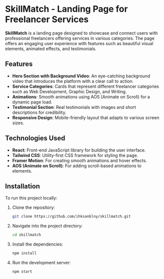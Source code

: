 # SkillMatch - Landing Page for Freelancer Services

**SkillMatch** is a landing page designed to showcase and connect users with professional freelancers offering services in various categories. The page offers an engaging user experience with features such as beautiful visual elements, animated effects, and testimonials.

## Features
- **Hero Section with Background Video**: An eye-catching background video that introduces the platform with a clear call to action.
- **Service Categories**: Cards that represent different freelancer categories such as Web Development, Graphic Design, and Writing.
- **Animations**: Smooth animations using AOS (Animate on Scroll) for a dynamic page load.
- **Testimonial Section**: Real testimonials with images and short descriptions for credibility.
- **Responsive Design**: Mobile-friendly layout that adapts to various screen sizes.
  
## Technologies Used
- **React**: Front-end JavaScript library for building the user interface.
- **Tailwind CSS**: Utility-first CSS framework for styling the page.
- **Framer Motion**: For creating smooth animations and hover effects.
- **AOS (Animate on Scroll)**: For adding scroll-based animations to elements.

## Installation

To run this project locally:

1. Clone the repository:
   ```bash
   git clone https://github.com/ihksanblny/skillmatch.git
2. Navigate into the project directory:
    ```bash
    cd skillmatch
3. Install the dependencies:
    ```bash
    npm install
4. Run the development server:
    ```bash
    npm start
